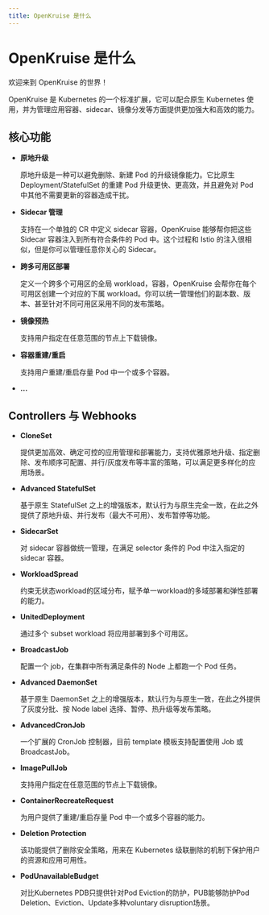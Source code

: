 ```yaml
---
title: OpenKruise 是什么
---
```

# OpenKruise 是什么

欢迎来到 OpenKruise 的世界！

OpenKruise 是 Kubernetes 的一个标准扩展，它可以配合原生 Kubernetes 使用，并为管理应用容器、sidecar、镜像分发等方面提供更加强大和高效的能力。

## 核心功能

- **原地升级**

    原地升级是一种可以避免删除、新建 Pod 的升级镜像能力。它比原生 Deployment/StatefulSet 的重建 Pod 升级更快、更高效，并且避免对 Pod 中其他不需要更新的容器造成干扰。

- **Sidecar 管理**

    支持在一个单独的 CR 中定义 sidecar 容器，OpenKruise 能够帮你把这些 Sidecar 容器注入到所有符合条件的 Pod 中。这个过程和 Istio 的注入很相似，但是你可以管理任意你关心的 Sidecar。

- **跨多可用区部署**

    定义一个跨多个可用区的全局 workload，容器，OpenKruise 会帮你在每个可用区创建一个对应的下属 workload。你可以统一管理他们的副本数、版本、甚至针对不同可用区采用不同的发布策略。

- **镜像预热**

  支持用户指定在任意范围的节点上下载镜像。

- **容器重建/重启**

  支持用户重建/重启存量 Pod 中一个或多个容器。

- **...**

## Controllers 与 Webhooks

- **CloneSet**

    提供更加高效、确定可控的应用管理和部署能力，支持优雅原地升级、指定删除、发布顺序可配置、并行/灰度发布等丰富的策略，可以满足更多样化的应用场景。

- **Advanced StatefulSet**

    基于原生 StatefulSet 之上的增强版本，默认行为与原生完全一致，在此之外提供了原地升级、并行发布（最大不可用）、发布暂停等功能。

- **SidecarSet**

    对 sidecar 容器做统一管理，在满足 selector 条件的 Pod 中注入指定的 sidecar 容器。

- **WorkloadSpread**

    约束无状态workload的区域分布，赋予单一workload的多域部署和弹性部署的能力。

- **UnitedDeployment**

    通过多个 subset workload 将应用部署到多个可用区。

- **BroadcastJob**

    配置一个 job，在集群中所有满足条件的 Node 上都跑一个 Pod 任务。

- **Advanced DaemonSet**

    基于原生 DaemonSet 之上的增强版本，默认行为与原生一致，在此之外提供了灰度分批、按 Node label 选择、暂停、热升级等发布策略。

- **AdvancedCronJob**

    一个扩展的 CronJob 控制器，目前 template 模板支持配置使用 Job 或 BroadcastJob。

- **ImagePullJob**

    支持用户指定在任意范围的节点上下载镜像。

- **ContainerRecreateRequest**

  为用户提供了重建/重启存量 Pod 中一个或多个容器的能力。

- **Deletion Protection**

  该功能提供了删除安全策略，用来在 Kubernetes 级联删除的机制下保护用户的资源和应用可用性。

- **PodUnavailableBudget**

  对比Kubernetes PDB只提供针对Pod Eviction的防护，PUB能够防护Pod Deletion、Eviction、Update多种voluntary disruption场景。 

